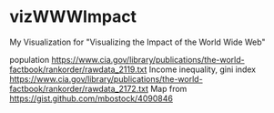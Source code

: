 vizWWWImpact
============

My Visualization for "Visualizing the Impact of the World Wide Web"

population https://www.cia.gov/library/publications/the-world-factbook/rankorder/rawdata_2119.txt
Income inequality, gini index https://www.cia.gov/library/publications/the-world-factbook/rankorder/rawdata_2172.txt
Map from https://gist.github.com/mbostock/4090846 